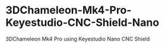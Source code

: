 # 3DChameleon-Mk4-Pro-Keyestudio-CNC-Shield-Nano
3DChameleon Mk4 Pro  using Keyestudio Nano CNC Shield 
